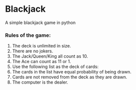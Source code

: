 # Blackjack

A simple blackjack game in python

### Rules of the game:
1. The deck is unlimited in size.
2. There are no jokers.
3. The Jack/Queen/King all count as 10.
4. The Ace can count as 11 or 1.
5. Use the following list as the deck of cards:
6. The cards in the list have equal probability of being drawn.
7. Cards are not removed from the deck as they are drawn.
8. The computer is the dealer.
